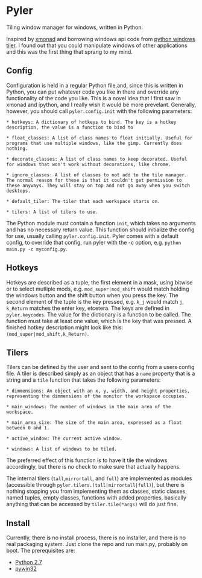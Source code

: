 # Pyler

Tiling window manager for windows, written in Python.

Inspired by [xmonad](http://xmonad.org/) and borrowing windows api code from [python windows tiler](https://github.com/Tzbob/python-windows-tiler/blob/master/singleinstance.py). I found out that you could manipulate windows of other applications and this was the first thing that sprang to my mind.

## Config

Configuration is held in a regular Python file,and, since this is written in Python, you can put whatever code you like in there and override any functionality of the code you like. This is a novel idea that I first saw in xmonad and ipython, and I really wish it would be more prevelant. Generally, however, you should call `pyler.config.init` with the following parameters:

    * hotkeys: A dictionary of hotkeys to bind. The key is a hotkey description, the value is a function to bind to

    * float_classes: A list of class names to float initially. Useful for programs that use multiple windows, like the gimp. Currently does nothing.

    * decorate_classes: A list of class names to keep decorated. Useful for windows that won't work without decorations, like chrome.

    * ignore_classes: A list of classes to not add to the tile manager. The normal reason for these is that it couldn't get permission to these anyways. They will stay on top and not go away when you switch desktops.

    * default_tiler: The tiler that each workspace starts on.

    * tilers: A list of tilers to use.

The Python module must contain a function `init`, which takes no arguments and has no necessary return value. This function should initialize the config for use, usually calling `pyler.config.init`. Pyler comes with a default config, to override that config, run pyler with the -c option, e.g. `python main.py -c myconfig.py`.

## Hotkeys

Hotkeys are described as a tuple, the first element in a mask, using bitwise or to select mutliple mods, e.g. `mod_super|mod_shift` would match holding the windows button and the shift button when you press the key. The second element of the tuple is the key pressed, e.g. `k_j` would match `j`, `k_Return` matches the enter key, etcetera. The keys are defined in `pyler.keycodes`. The value for the dictionary is a function to be called. The function must take at least one value, which is the key that was pressed. A finished hotkey description might look like this: `(mod_super|mod_shift,k_Return)`.

## Tilers

Tilers can be defined by the user and sent to the config from a users config file. A tiler is described simply as an object that has a `name` property that is a string and a `tile` function that takes the following parameters:

    * dimmensions: An object with an x, y, width, and height properties, representing the dimmensions of the monitor the workspace occupies.

    * main_windows: The number of windows in the main area of the workspace.

    * main_area_size: The size of the main area, expressed as a float between 0 and 1.

    * active_window: The current active window.

    * windows: A list of windows to be tiled.

The preferred effect of this function is to have it tile the windows accordingly, but there is no check to make sure that actually happens.

The internal tilers (`tall`,`mirrortall`, and `full`) are implemented as modules (accessible through `pyler.tilers.(tall|mirrortall|full)`), but there is nothing stopping you from implementing them as classes, static classes, named tuples, empty classes, functions with added properties, basically anything that can be accessed by `tiler.tile(*args)` will do just fine.

## Install

Currently, there is no install process, there is no installer, and there is no real packaging system. Just clone the repo and run main.py, probably on boot. The prerequisites are:

   * [Python 2.7](http://www.python.org/getit/)
   * [pywin32](http://sourceforge.net/projects/pywin32/)


